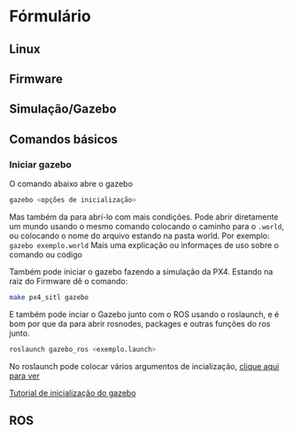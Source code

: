 # Fórmulário


<!-- Template -->
<!-- 
# Titulo principal
Explicar aqui bem resumido o que é esse "titulo"
se tiver algum comando bem básico
## Subtitulo

### Topico
Escrever aqui uma explicação ou um comentário bem resumido sobre o comando/topico
```Linguagem do comando/código
comando [args...] comando comando
codigo codigo codigo codigo
codigo codigo codigo codigo
codigo codigo codigo codigo
```
Mais uma explicação ou informaçes de uso sobre o comando ou codigo

[Explicações mais avançadas sobre o <Colocar nome do TOPICO>](https://github.com/SkyRats/knowledge_base/blob/main/guias/README.md)
-->
  
## Linux

## Firmware

## Simulação/Gazebo

## Comandos básicos

### Iniciar gazebo
O comando abaixo abre o gazebo
```bash
gazebo <opções de inicialização> 
```
Mas também da para abrí-lo com mais condições.
Pode abrir diretamente um mundo usando o mesmo comando colocando o caminho para o `.world`, ou colocando o nome do arquivo estando na pasta world.
Por exemplo: `gazebo exemplo.world` 
Mais uma explicação ou informaçes de uso sobre o comando ou codigo

Também pode iniciar o gazebo fazendo a simulação da PX4.
Estando na raiz do Firmware dê o comando:
```bash
make px4_sitl gazebo
```

E também pode inciar o Gazebo junto com o ROS usando o roslaunch, e é bom por que da para abrir rosnodes, packages e outras funções do ros junto.
```bash
roslaunch gazebo_ros <exemplo.launch>
```
No roslaunch pode colocar vários argumentos de incialização, [clique aqui para ver](http://gazebosim.org/tutorials/?tut=ros_roslaunch)

[Tutorial de inicialização do gazebo](http://gazebosim.org/tutorials?tut=quick_start)


## ROS

